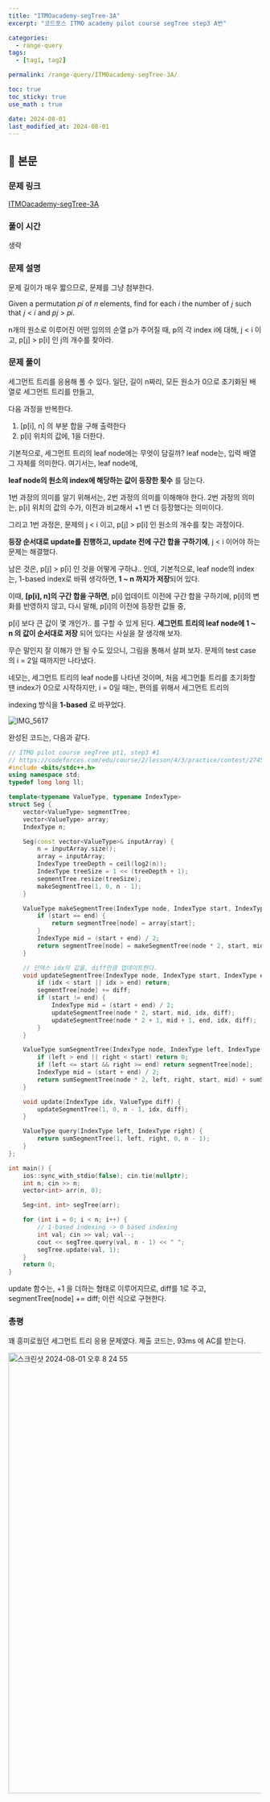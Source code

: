 ```yaml
---
title: "ITMOacademy-segTree-3A"
excerpt: "코드포스 ITMO academy pilot course segTree step3 A번"

categories:
  - range-query
tags:
  - [tag1, tag2]

permalink: /range-query/ITMOacademy-segTree-3A/

toc: true
toc_sticky: true
use_math : true

date: 2024-08-01
last_modified_at: 2024-08-01
---
```


## 🦥 본문

### 문제 링크

[ITMOacademy-segTree-3A](https://codeforces.com/edu/course/2/lesson/4/3/practice/contest/274545/problem/A)

### 풀이 시간

생략

### 문제 설명

문제 길이가 매우 짧으므로, 문제를 그냥 첨부한다. 

Given a permutation 𝑝𝑖 of 𝑛 elements, find for each 𝑖 the number of 𝑗 such that 𝑗 < 𝑖 and 𝑝𝑗 > 𝑝𝑖.

n개의 원소로 이루어진 어떤 임의의 순열 p가 주어질 때, p의 각 index i에 대해, j < i 이고, p[j] > p[i] 인 j의 개수를 찾아라. 

### 문제 풀이

세그먼트 트리를 응용해 풀 수 있다. 일단, 길이 n짜리, 모든 원소가 0으로 초기화된 배열로 세그먼트 트리를 만들고, 

다음 과정을 반복한다. 

1. [p[i], n] 의 부분 합을 구해 출력한다
2. p[i] 위치의 값에, 1을 더한다.

기본적으로, 세그먼트 트리의 leaf node에는 무엇이 담길까? leaf node는, 입력 배열 그 자체를 의미한다. 여기서는, leaf node에, 

**leaf node의 원소의 index에 해당하는 값이 등장한 횟수** 를 담는다. 

1번 과정의 의미를 알기 위해서는, 2번 과정의 의미를 이해해야 한다. 2번 과정의 의미는, p[i] 위치의 값의 수가, 이전과 비교해서 +1 번 더 등장했다는 의미이다. 

그리고 1번 과정은, 문제의 j < i 이고, p[j] > p[i] 인 원소의 개수를 찾는 과정이다. 

**등장 순서대로 update를 진행하고, update 전에 구간 합을 구하기에**, j < i 이어야 하는 문제는 해결했다. 

남은 것은, p[j] > p[i] 인 것을 어떻게 구하냐.. 인데, 기본적으로, leaf node의 index는, 1-based index로 바꿔 생각하면, **1 ~ n 까지가 저장**되어 있다. 

이때, **[p[i], n]의 구간 합을 구하면**, p[i] 업데이트 이전에 구간 합을 구하기에, p[i]의 변화를 반영하지 않고, 다시 말해, p[i]의 이전에 등장한 값들 중, 

p[i] 보다 큰 값이 몇 개인가.. 를 구할 수 있게 된다. **세그먼트 트리의 leaf node에 1 ~ n 의 값이 순서대로 저장** 되어 있다는 사실을 잘 생각해 보자. 

무슨 말인지 잘 이해가 안 될 수도 있으니, 그림을 통해서 살펴 보자. 문제의 test case의 i = 2일 때까지만 나타냈다. 

네모는, 세그먼트 트리의 leaf node를 나타낸 것이며, 처음 세그먼틑 트리를 초기화할땐 index가 0으로 시작하지만, i = 0일 때는, 편의를 위해서 세그먼트 트리의 

indexing 방식을 **1-based** 로 바꾸었다. 

![IMG_5617](https://github.com/user-attachments/assets/82e1cf32-afd3-4874-b949-7d9861ee7a85)

완성된 코드는, 다음과 같다. 

```cpp
// ITMO pilot course segTree pt1, step3 #1
// https://codeforces.com/edu/course/2/lesson/4/3/practice/contest/274545/problem/A
#include <bits/stdc++.h>
using namespace std;
typedef long long ll;

template<typename ValueType, typename IndexType>
struct Seg {
    vector<ValueType> segmentTree;
    vector<ValueType> array;
    IndexType n;

    Seg(const vector<ValueType>& inputArray) {
        n = inputArray.size();
        array = inputArray;
        IndexType treeDepth = ceil(log2(n));
        IndexType treeSize = 1 << (treeDepth + 1);
        segmentTree.resize(treeSize);
        makeSegmentTree(1, 0, n - 1);
    }

    ValueType makeSegmentTree(IndexType node, IndexType start, IndexType end) {
        if (start == end) {
            return segmentTree[node] = array[start];
        }
        IndexType mid = (start + end) / 2;
        return segmentTree[node] = makeSegmentTree(node * 2, start, mid) + makeSegmentTree(node * 2 + 1, mid + 1, end);
    }

    // 인덱스 idx의 값을, diff만큼 업데이트한다. 
    void updateSegmentTree(IndexType node, IndexType start, IndexType end, IndexType idx, ValueType diff) {
        if (idx < start || idx > end) return;
        segmentTree[node] += diff;
        if (start != end) {
            IndexType mid = (start + end) / 2;
            updateSegmentTree(node * 2, start, mid, idx, diff);
            updateSegmentTree(node * 2 + 1, mid + 1, end, idx, diff);
        }
    }

    ValueType sumSegmentTree(IndexType node, IndexType left, IndexType right, IndexType start, IndexType end) {
        if (left > end || right < start) return 0;
        if (left <= start && right >= end) return segmentTree[node];
        IndexType mid = (start + end) / 2;
        return sumSegmentTree(node * 2, left, right, start, mid) + sumSegmentTree(node * 2 + 1, left, right, mid + 1, end);
    }

    void update(IndexType idx, ValueType diff) {
        updateSegmentTree(1, 0, n - 1, idx, diff);
    }

    ValueType query(IndexType left, IndexType right) {
        return sumSegmentTree(1, left, right, 0, n - 1);
    }
};

int main() {
    ios::sync_with_stdio(false); cin.tie(nullptr);
    int n; cin >> n;
    vector<int> arr(n, 0);

    Seg<int, int> segTree(arr);

    for (int i = 0; i < n; i++) {
        // 1-based indexing -> 0 based indexing
        int val; cin >> val; val--;
        cout << segTree.query(val, n - 1) << " ";
        segTree.update(val, 1);
    }
    return 0;
}
```

update 함수는, +1 을 더하는 형태로 이루어지므로, diff를 1로 주고, segmentTree[node] += diff; 이런 식으로 구현한다. 

### 총평

꽤 흥미로웠던 세그먼트 트리 응용 문제였다. 제출 코드는, 93ms 에 AC를 받는다. 

<img width="876" alt="스크린샷 2024-08-01 오후 8 24 55" src="https://github.com/user-attachments/assets/6ccc751f-6c6c-42d5-9607-173d92615fff">









